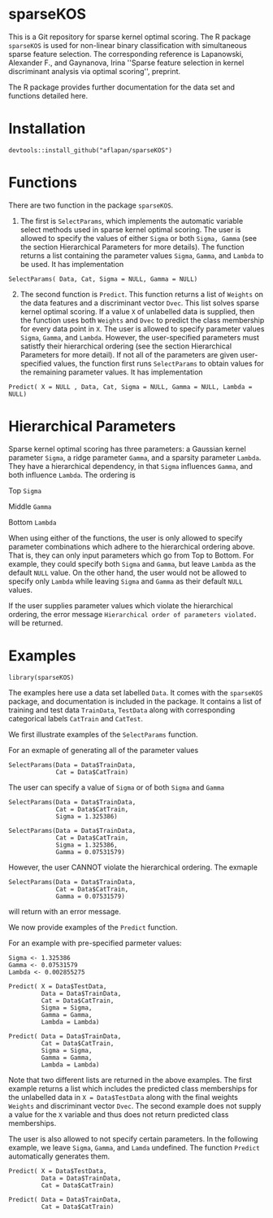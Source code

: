 # sparseKOS
This is a Git repository for sparse kernel optimal scoring. The R package `sparseKOS` is used for non-linear binary classification with simultaneous sparse feature selection. The corresponding reference is Lapanowski, Alexander F., and Gaynanova, Irina ''Sparse feature selection in kernel discriminant analysis via optimal scoring'', preprint.

The R package provides further documentation for the data set and functions detailed here.

# Installation 
```
devtools::install_github("aflapan/sparseKOS")
```
# Functions
There are two function in the package `sparseKOS`.

1) The first is `SelectParams`, which implements the automatic variable select methods used in sparse kernel optimal scoring. The user is allowed to specify the values of either `Sigma` or both `Sigma, Gamma` (see the section Hierarchical Parameters for more details). The function returns a list containing the parameter values `Sigma`, `Gamma`, and `Lambda` to be used. It has implementation
```
SelectParams( Data, Cat, Sigma = NULL, Gamma = NULL)
```

2) The second function is `Predict`. This function returns a list of `Weights` on the data features and a discriminant vector `Dvec`. This list solves sparse kernel optimal scoring. If a value `X` of unlabelled data is supplied, then the function uses both `Weights` and `Dvec` to predict the class membership for every data point in `X`. The user is allowed to specify parameter values `Sigma`, `Gamma`, and `Lambda`. However, the user-specified parameters must satistfy their hierarchical ordering (see the section Hierarchical Parameters for more detail). If not all of the parameters are given user-specified values, the function first runs `SelectParams` to obtain values for the remaining parameter values. It has implementation 
```
Predict( X = NULL , Data, Cat, Sigma = NULL, Gamma = NULL, Lambda = NULL)
```

# Hierarchical Parameters
Sparse kernel optimal scoring has three parameters: a Gaussian kernel parameter `Sigma`, a ridge parameter `Gamma`, and a sparsity parameter `Lambda`. They have a hierarchical dependency, in that `Sigma` influences `Gamma`, and both influence `Lambda`. The ordering is 

Top     `Sigma`

Middle  `Gamma`

Bottom  `Lambda`

When using either of the functions, the user is only allowed to specify parameter combinations which adhere to the hierarchical ordering above. That is, they can only input parameters which go from Top to Bottom. For example, they could specify both `Sigma` and `Gamma`, but leave `Lambda` as the default `NULL` value. On the other hand, the user would not be allowed to specify only `Lambda` while leaving `Sigma` and `Gamma` as their default `NULL` values.

If the user supplies parameter values which violate the hierarchical ordering, the error message ``Hierarchical order of parameters violated.`` will be returned.


# Examples

```
library(sparseKOS)
```
The examples here use a data set labelled `Data`. It comes with the `sparseKOS` package, and documentation is included in the package. It contains a list of training and test data `TrainData`, `TestData` along with corresponding categorical labels `CatTrain` and `CatTest`.

We first illustrate examples of the `SelectParams` function.

For an exmaple of generating all of the parameter values
```
SelectParams(Data = Data$TrainData,
             Cat = Data$CatTrain)
```
The user can specify a value of `Sigma` or of both `Sigma` and `Gamma`
```
SelectParams(Data = Data$TrainData,
             Cat = Data$CatTrain,
             Sigma = 1.325386)

SelectParams(Data = Data$TrainData,
             Cat = Data$CatTrain,
             Sigma = 1.325386,
             Gamma = 0.07531579)
```
However, the user CANNOT violate the hierarchical ordering. The exmaple
```
SelectParams(Data = Data$TrainData,
             Cat = Data$CatTrain,
             Gamma = 0.07531579)
```
will return with an error message. 

We now provide examples of the `Predict` function. 

For an example with pre-specified parmeter values:
```
Sigma <- 1.325386
Gamma <- 0.07531579
Lambda <- 0.002855275

Predict( X = Data$TestData,
         Data = Data$TrainData,
         Cat = Data$CatTrain, 
         Sigma = Sigma,
         Gamma = Gamma, 
         Lambda = Lambda)
         
Predict( Data = Data$TrainData,
         Cat = Data$CatTrain, 
         Sigma = Sigma,
         Gamma = Gamma, 
         Lambda = Lambda)
```
Note that two different lists are returned in the above examples. The first example returns a list which includes the predicted class memberships for the unlabelled data in `X = Data$TestData` along with the final weights `Weights` and discriminant vector `Dvec`. The second example does not supply a value for the `X` variable and thus does not return predicted class memberships. 

The user is also allowed to not specify certain parameters. In the following example, we leave `Sigma`, `Gamma`, and `Lamda` undefined. The function `Predict` automatically generates them.
```
Predict( X = Data$TestData,
         Data = Data$TrainData,
         Cat = Data$CatTrain)
         
Predict( Data = Data$TrainData,
         Cat = Data$CatTrain)

```
